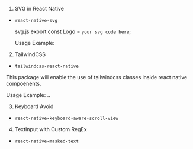 1. SVG in React Native
- `react-native-svg`

  svg.js
  export const Logo = `your svg code here`;

  Usage Example:
  <SvgXml xml={Logo} height="24px" width="24px" />

2. TailwindCSS

- `tailwindcss-react-native`

This package will enable the use of tailwindcss classes inside react native compoenents.

  Usage Example: 
  <View className="font-bold mt-4"> .. </View>

 3. Keyboard Avoid 
 - `react-native-keyboard-aware-scroll-view`

 4. TextInput with Custom RegEx
 - `react-native-masked-text`

 


